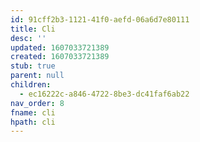 ```yaml
---
id: 91cff2b3-1121-41f0-aefd-06a6d7e80111
title: Cli
desc: ''
updated: 1607033721389
created: 1607033721389
stub: true
parent: null
children:
  - ec16222c-a846-4722-8be3-dc41faf6ab22
nav_order: 8
fname: cli
hpath: cli
---
```




